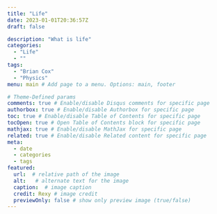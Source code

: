 ```yaml
---
title: "Life"
date: 2023-01-01T20:36:57Z
draft: false

description: "What is life"
categories:
  - "Life"
  - ""
tags:
  - "Brian Cox"
  - "Physics"
menu: main # Add page to a menu. Options: main, footer

# Theme-Defined params
comments: true # Enable/disable Disqus comments for specific page
authorbox: true # Enable/disable Authorbox for specific page
toc: true # Enable/disable Table of Contents for specific page
tocOpen: true # Open Table of Contents block for specific page
mathjax: true # Enable/disable MathJax for specific page
related: true # Enable/disable Related content for specific page
meta:
  - date
  - categories
  - tags
featured:
  url:  # relative path of the image
  alt:   # alternate text for the image
  caption:  # image caption
  credit: Rexy # image credit
  previewOnly: false # show only preview image (true/false)
---
```



